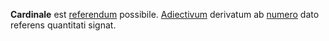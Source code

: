 **Cardinale** est [referendum](referendum.md) possibile. [Adiectivum](adiectivum.md) derivatum ab [numero](numerus.md) dato referens quantitati signat.
